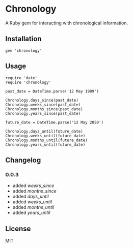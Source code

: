 Chronology
==========

A Ruby gem for interacting with chronological information.

## Installation

```
gem 'chronology'
```

## Usage
```
require 'date'
require 'chronology'

past_date = DateTime.parse('12 May 1989')

Chronology.days_since(past_date)
Chronology.weeks_since(past_date)
Chronology.months_since(past_date)
Chronology.years_since(past_date)

future_date = DateTime.parse('12 May 2050')

Chronology.days_until(future_date)
Chronology.weeks_until(future_date)
Chronology.months_until(future_date)
Chronology.years_until(future_date)
```

## Changelog

### 0.0.3
- added _weeks_since_
- added _months_since_
- added _days_until_
- added _weeks_until_
- added _months_until_
- added _years_until_

## License
MIT
